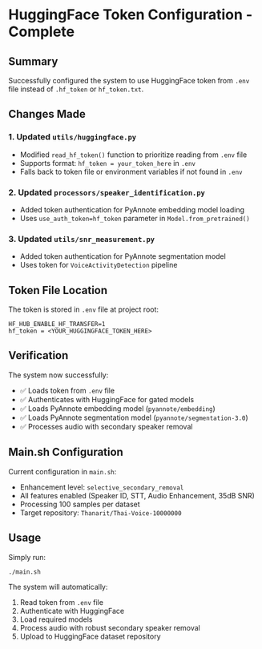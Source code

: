 # HuggingFace Token Configuration - Complete

## Summary

Successfully configured the system to use HuggingFace token from `.env` file instead of `.hf_token` or `hf_token.txt`.

## Changes Made

### 1. **Updated `utils/huggingface.py`**
- Modified `read_hf_token()` function to prioritize reading from `.env` file
- Supports format: `hf_token = your_token_here` in `.env`
- Falls back to token file or environment variables if not found in `.env`

### 2. **Updated `processors/speaker_identification.py`**
- Added token authentication for PyAnnote embedding model loading
- Uses `use_auth_token=hf_token` parameter in `Model.from_pretrained()`

### 3. **Updated `utils/snr_measurement.py`**
- Added token authentication for PyAnnote segmentation model
- Uses token for `VoiceActivityDetection` pipeline

## Token File Location

The token is stored in `.env` file at project root:
```
HF_HUB_ENABLE_HF_TRANSFER=1
hf_token = <YOUR_HUGGINGFACE_TOKEN_HERE>
```

## Verification

The system now successfully:
- ✅ Loads token from `.env` file
- ✅ Authenticates with HuggingFace for gated models
- ✅ Loads PyAnnote embedding model (`pyannote/embedding`)
- ✅ Loads PyAnnote segmentation model (`pyannote/segmentation-3.0`)
- ✅ Processes audio with secondary speaker removal

## Main.sh Configuration

Current configuration in `main.sh`:
- Enhancement level: `selective_secondary_removal`
- All features enabled (Speaker ID, STT, Audio Enhancement, 35dB SNR)
- Processing 100 samples per dataset
- Target repository: `Thanarit/Thai-Voice-10000000`

## Usage

Simply run:
```bash
./main.sh
```

The system will automatically:
1. Read token from `.env` file
2. Authenticate with HuggingFace
3. Load required models
4. Process audio with robust secondary speaker removal
5. Upload to HuggingFace dataset repository